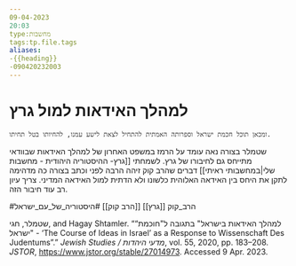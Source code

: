 ```yaml
---
09-04-2023
20:03
type:מחשבות
tags:tp.file.tags
aliases:
-{{heading}}
-090420232003
---
```

# למהלך האידאות למול גרץ

	ומכאן תוכל חכמת ישראל וספרותה האמתית להתחיל לצאת לישע עמנו, להחיותו בטל תחיתו.

שטמלר בצורה נאה עומד על הרמז במשפט האחרון של למהלך האידאות שבוודאי מתייחס גם לחיבורו של גרץ.
לשמחתי [[גרץ- ההיסטוריה היהודית - מחשבות שלי|במחשבותי ראיתי]] דברים שהרב קוק זיהה הרבה לפני וכתב בצורה כה מדהימה לתקן את היחס בין האידאה האלוהית כלשונו ולא הדתית למול האידאה המדיני. צריך עיון רב עוד חיבור הזה.

#הרב_קוק 
[[גרץ]]
[[הרב קוק]]
#היסטוריה_של_עם_ישראל 

שטמלר, חגי, and Hagay Shtamler. ““למהלך האידאות בישראל" בתגובה ל"חוכמת ישראל" - ‘The Course of Ideas in Israel’ as a Response to Wissenschaft Des Judentums”.” _Jewish Studies / מדעי היהדות_, vol. 55, 2020, pp. 183–208. _JSTOR_, https://www.jstor.org/stable/27014973. Accessed 9 Apr. 2023.